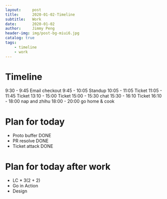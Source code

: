 ```yaml
---
layout:     post
title:      2020-01-02-Timeline
subtitle:   Work
date:       2020-01-02
author:     Jimmy Peng
header-img: img/post-bg-miui6.jpg
catalog: true
tags:
    - timeline
    - work
---
```


# Timeline
9:30 - 9:45 Email checkout
9:45 - 10:05 Standup
10:05 - 11:05 Ticket
11:05 - 11:45 Ticket
13:10 - 15:00 Ticket
15:00 - 15:30 chat
15:30 - 16:10 Ticket
16:10 - 18:00 nap and zhihu
18:00 - 20:00 go home & cook


# Plan for today
- Proto buffer DONE
- PR resolve DONE
- Ticket attack DONE

# Plan for today after work
- LC * 3(2 + 2)
- Go in Action
- Design
